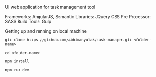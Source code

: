 UI web application for task management tool

Frameworks: AngularJS, Semantic
Libraries: JQuery
CSS Pre Processor: SASS
Build Tools: Gulp


Getting up and running on local machine

```git clone https://github.com/AbhimanyuTak/task-manager.git <folder-name>```

```cd <folder-name>```

```npm install```

```npm run dev```
